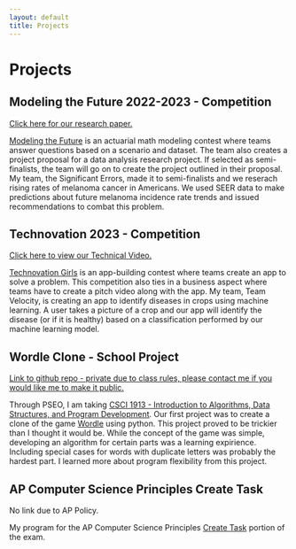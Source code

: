 ```yaml
---
layout: default
title: Projects
---
```

# Projects

## Modeling the Future 2022-2023 - Competition
[Click here for our research paper.](https://lysol-soap.github.io/Spotting%20Melanoma.pdf)

[Modeling the Future](https://www.mtfchallenge.org/how-it-works/) is an actuarial math modeling contest where teams answer questions based on a scenario and dataset. The team also creates a project proposal for a data analysis research project. If selected as semi-finalists, the team will go on to create the project outlined in their proposal. My team, the Significant Errors, made it to semi-finalists and we reserach rising rates of melanoma cancer in Americans. We used SEER data to make predictions about future melanoma incidence rate trends and issued recommendations to combat this problem. 

## Technovation 2023 - Competition
[Click here to view our Technical Video.](https://youtu.be/VHb-8lDwb1Y)

[Technovation Girls](https://technovationchallenge.org/) is an app-building contest where teams create an app to solve a problem. This competition also ties in a business aspect where teams have to create a pitch video along with the app. My team, Team Velocity, is creating an app to identify diseases in crops using machine learning. A user takes a picture of a crop and our app will identify the disease (or if it is healthy) based on a classification performed by our machine learning model. 

## Wordle Clone - School Project 
[Link to github repo - private due to class rules, please contact me if you would like me to make it public.](https://github.com/lysol-soap/wordle_clone)

Through PSEO, I am taking [CSCI 1913 - Introduction to Algorithms, Data Structures, and Program Development](https://onestop2.umn.edu/pcas/viewCatalogCourse.do?courseId=809667). Our first project was to create a clone of the game [Wordle](https://www.nytimes.com/games/wordle/index.html) using python. This project proved to be trickier than I thought it would be. While the concept of the game was simple, developing an algorithm for certain parts was a learning expirience. Including special cases for words with duplicate letters was probably the hardest part. I learned more about program flexibility from this project. 

## AP Computer Science Principles Create Task
No link due to AP Policy.

My program for the AP Computer Science Principles [Create Task](https://apcentral.collegeboard.org/courses/ap-computer-science-principles/exam) portion of the exam. 

